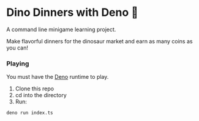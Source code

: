 # Dino Dinners with Deno 🦕

A command line minigame learning project.

Make flavorful dinners for the dinosaur market and earn as many coins as you
can!

### Playing

You must have the [Deno](https://deno.land) runtime to play.

1. Clone this repo
2. cd into the directory
3. Run:

```
deno run index.ts
```
